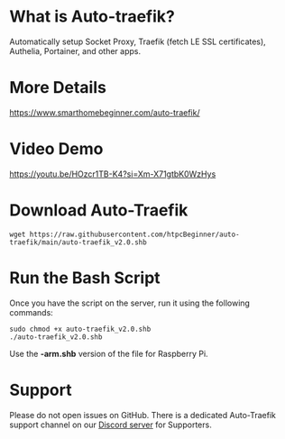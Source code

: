 # What is Auto-traefik?
Automatically setup Socket Proxy, Traefik (fetch LE SSL certificates), Authelia, Portainer, and other apps. 

# More Details
https://www.smarthomebeginner.com/auto-traefik/

# Video Demo
https://youtu.be/HOzcr1TB-K4?si=Xm-X71gtbK0WzHys

# Download Auto-Traefik
```
wget https://raw.githubusercontent.com/htpcBeginner/auto-traefik/main/auto-traefik_v2.0.shb
```
# Run the Bash Script
Once you have the script on the server, run it using the following commands:
```
sudo chmod +x auto-traefik_v2.0.shb
./auto-traefik_v2.0.shb
```

Use the <strong>-arm.shb</strong> version of the file for Raspberry Pi. 

# Support
Please do not open issues on GitHub. There is a dedicated Auto-Traefik support channel on our [Discord server](https://www.smarthomebeginner.com/discord/) for Supporters.